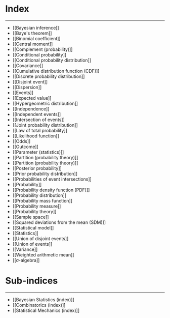 # Index
---
- [[Bayesian inference]]
- [[Baye's theorem]]
- [[Binomial coefficient]]
- [[Central moment]]
- [[Complement (probability)]]
- [[Conditional probability]]
- [[Conditional probability distribution]]
- [[Covariance]]
- [[Cumulative distribution function (CDF)]]
- [[Discrete probability distribution]]
- [[Disjoint event]]
- [[Dispersion]]
- [[Events]]
- [[Expected value]]
- [[Hypergeometric distribution]]
- [[Independence]]
- [[Independent events]]
- [[Intersection of events]]
- [[Joint probability distribution]]
- [[Law of total probability]]
- [[Likelihood function]]
- [[Odds]]
- [[Outcome]]
- [[Parameter (statistics)]]
- [[Partition (probability theory)]]
- [[Partition (probability theory)]]
- [[Posterior probability]]
- [[Prior probability distribution]]
- [[Probabilities of event intersections]]
- [[Probability]]
- [[Probability density function (PDF)]]
- [[Probability distribution]]
- [[Probability mass function]]
- [[Probability measure]]
- [[Probability theory]]
- [[Sample space]]
- [[Squared deviations from the mean (SDM)]]
- [[Statistical model]]
- [[Statistics]]
- [[Union of disjoint events]]
- [[Union of events]]
- [[Variance]]
- [[Weighted arithmetic mean]]
- [[σ-algebra]]

# Sub-indices
---
- [[Bayesian Statistics (index)]]
- [[Combinatorics (index)]]
- [[Statistical Mechanics (index)]]
